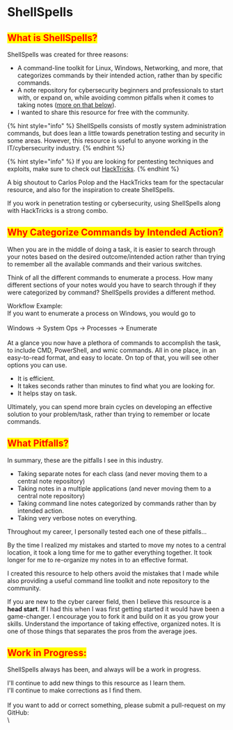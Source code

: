 # ShellSpells

## <mark style="color:red;">What is ShellSpells?</mark>

ShellSpells was created for three reasons:

* A command-line toolkit for Linux, Windows, Networking, and more, that categorizes commands by their intended action, rather than by specific commands.
* A note repository for cybersecurity beginners and professionals to start with, or expand on, while avoiding common pitfalls when it comes to taking notes ([more on that below](./#what-pitfalls)).
* I wanted to share this resource for free with the community.

{% hint style="info" %}
ShellSpells consists of mostly system administration commands, but does lean a little towards penetration testing and security in some areas. However, this resource is useful to anyone working in the IT/cybersecurity industry.
{% endhint %}

{% hint style="info" %}
If you are looking for pentesting techniques and exploits, make sure to check out [HackTricks](https://book.hacktricks.xyz/).&#x20;
{% endhint %}

A big shoutout to Carlos Polop and the HackTricks team for the spectacular resource, and also for the inspiration to create ShellSpells.

If you work in penetration testing or cybersecurity, using ShellSpells along with HackTricks is a strong combo.

## <mark style="color:red;">Why Categorize Commands by Intended Action?</mark>

When you are in the middle of doing a task, it is easier to search through your notes based on the desired outcome/intended action rather than trying to remember all the available commands and their various switches.&#x20;

Think of all the different commands to enumerate a process. How many different sections of your notes would you have to search through if they were categorized by command? ShellSpells provides a different method.

Workflow Example:\
If you want to enumerate a process on Windows, you would go to\
\
Windows -> System Ops -> Processes -> Enumerate\
\
At a glance you now have a plethora of commands to accomplish the task, to include CMD, PowerShell, and wmic commands. All in one place, in an easy-to-read format, and easy to locate. On top of that, you will see other options you can use.

* It is efficient.
* It takes seconds rather than minutes to find what you are looking for.
* It helps stay on task.

Ultimately, you can spend more brain cycles on developing an effective solution to your problem/task, rather than trying to remember or locate commands.



## <mark style="color:red;">What Pitfalls?</mark>

In summary, these are the pitfalls I see in this industry.

* Taking separate notes for each class (and never moving them to a central note repository)
* Taking notes in a multiple applications (and never moving them to a central note repository)
* Taking command line notes categorized by commands rather than by intended action.
* Taking very verbose notes on everything.

Throughout my career, I personally tested each one of these pitfalls...

By the time I realized my mistakes and started to move my notes to a central location, it took a long time for me to gather everything together. It took longer for me to re-organize my notes in to an effective format.

I created this resource to help others avoid the mistakes that I made while also providing a useful command line toolkit and note repository to the community.

If you are new to the cyber career field, then I believe this resource is a **head start**. If I had this when I was first getting started it would have been a game-changer. I encourage you to fork it and build on it as you grow your skills. Understand the importance of taking effective, organized notes. It is one of those things that separates the pros from the average joes.

## <mark style="color:red;">Work in Progress:</mark>

ShellSpells always has been, and always will be a work in progress.

I'll continue to add new things to this resource as I learn them. \
I'll continue to make corrections as I find them. \
\
If you want to add or correct something, please submit a pull-request on my GitHub:\
\
